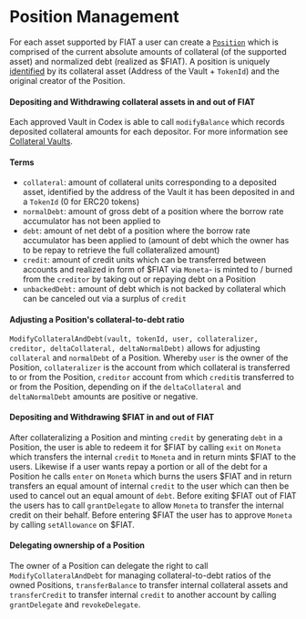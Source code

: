 # Position Management

For each asset supported by FIAT a user can create a [`Position`](https://github.com/fiatdao/fiat/blob/main/src/Codex.sol#L70) which is comprised of the current absolute amounts of collateral (of the supported asset) and normalized debt (realized as $FIAT). A position is uniquely [identified](https://github.com/fiatdao/fiat/blob/main/src/Codex.sol#L70) by its collateral asset (Address of the Vault + `TokenId`) and the original creator of the Position.

#### Depositing and Withdrawing collateral assets in and out of FIAT

Each approved Vault in Codex is able to call `modifyBalance` which records deposited collateral amounts for each depositor. For more information see [Collateral Vaults](../collateral-vaults.md).

#### Terms

* `collateral`:  amount of collateral units corresponding to a deposited asset, identified by the address of the Vault it has been deposited in and a `TokenId` (0 for ERC20 tokens)
* `normalDebt`: amount of gross debt of a position where the borrow rate accumulator has not been applied to
* `debt`: amount of net debt of a position where the borrow rate accumulator has been applied to (amount of debt which the owner has to be repay to retrieve the full collateralized amount)
* `credit`: amount of credit units which can be transferred between accounts and realized in form of $FIAT via `Moneta`- is minted to / burned from the `creditor` by taking out  or repaying debt on a Position
* `unbackedDebt:` amount of debt which is not backed by collateral which can be canceled out via a surplus of `credit`

#### Adjusting a Position's collateral-to-debt ratio

`ModifyCollateralAndDebt(vault, tokenId, user, collateralizer, creditor, deltaCollateral, deltaNormalDebt)` allows for adjusting `collateral` and `normalDebt` of a Position. Whereby `user` is the owner of the Position, `collateralizer` is the account from which collateral is transferred to or from the Position, `creditor` account from which `credit`is transferred to or from the Position, depending on if the `deltaCollateral` and `deltaNormalDebt` amounts are positive or negative.

#### Depositing and Withdrawing $FIAT in and out of FIAT

After collateralizing a Position and minting `credit` by generating `debt` in a Position, the user is able to redeem it for $FIAT by calling `exit` on `Moneta` which transfers the internal `credit` to `Moneta` and in return mints $FIAT to the users. Likewise if a user wants repay a portion or all of the debt for a Position he calls `enter` on `Moneta` which burns the users $FIAT and in return transfers an equal amount of internal `credit` to the user which can then be used to cancel out an equal amount of `debt`. Before exiting $FIAT out of FIAT the users has to call `grantDelegate` to allow `Moneta` to transfer the internal credit on their behalf. Before entering $FIAT the user has to approve `Moneta` by calling `setAllowance` on $FIAT.

#### Delegating ownership of a Position

The owner of a Position can delegate the right to call `ModifyCollateralAndDebt` for managing collateral-to-debt ratios of the owned Positions, `transferBalance` to transfer internal collateral assets and `transferCredit` to transfer internal `credit` to another account by calling `grantDelegate` and `revokeDelegate`.
